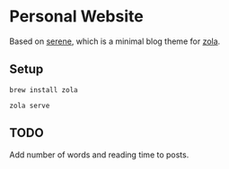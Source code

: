 # Personal Website

Based on [serene](https://github.com/isunjn/serene), which is a minimal blog theme for [zola](https://www.getzola.org).

## Setup

```
brew install zola
```

```
zola serve
```

## TODO

Add number of words and reading time to posts.
